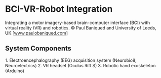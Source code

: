 # BCI-VR-Robot Integration
Integrating a motor imagery-based brain-computer interface (BCI) with virtual reality (VR) and robotics.
&copy; Paul Baniqued and University of Leeds, UK
[www.paulobaniqued.com]

<h2>System Components</h2> 
1. Electroencephalography (EEG) acquisition system (Neurobio8, Neuroelectrics)
2. VR headset (Oculus Rift S)
3. Robotic hand exoskeleton (Arduino)
